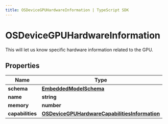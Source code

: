 ```yaml
---
title: OSDeviceGPUHardwareInformation | TypeScript SDK
---
```



# OSDeviceGPUHardwareInformation

This will let us know specific hardware information related to the GPU.

## Properties

Name | Type
------------ | -------------
**schema** | [**EmbeddedModelSchema**](EmbeddedModelSchema)
**name** | **string**
**memory** | **number**
**capabilities** | [**OSDeviceGPUHardwareCapabilitiesInformation**](OSDeviceGPUHardwareCapabilitiesInformation)


